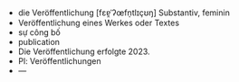 - die Veröffentlichung [fɛɐ̯ˈʔœfn̩tlɪçʊŋ] Substantiv, feminin  
- Veröffentlichung eines Werkes oder Textes  
- sự công bố  
- publication  
- Die Veröffentlichung erfolgte 2023.  
- Pl: Veröffentlichungen  
- —